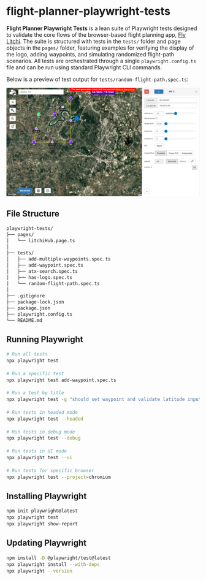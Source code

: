 # flight-planner-playwright-tests  
**Flight Planner Playwright Tests** is a lean suite of Playwright tests designed to validate the core flows of the browser-based flight planning app, [Fly Litchi](https://flylitchi.com). The suite is structured with tests in the `tests/` folder and page objects in the `pages/` folder, featuring examples for verifying the display of the logo, adding waypoints, and simulating randomized flight-path scenarios. All tests are orchestrated through a single `playwright.config.ts` file and can be run using standard Playwright CLI commands.

Below is a preview of test output for `tests/random-flight-path.spec.ts`:

![Test Preview](images/screenshot-example.png)

## File Structure  
```
playwright-tests/
├── pages/
│   └── litchiHub.page.ts
│
├── tests/
│   ├── add-multiple-waypoints.spec.ts
│   ├── add-waypoint.spec.ts
│   ├── atx-search.spec.ts
│   ├── has-logo.spec.ts
│   └── random-flight-path.spec.ts
│
├── .gitignore
├── package-lock.json
├── package.json
├── playwright.config.ts
└── README.md
```
## Running Playwright
```bash
# Run all tests  
npx playwright test  

# Run a specific test  
npx playwright test add-waypoint.spec.ts  

# Run a test by title  
npx playwright test -g "should set waypoint and validate latitude input"  

# Run tests in headed mode  
npx playwright test --headed  

# Run tests in debug mode  
npx playwright test --debug  

# Run tests in UI mode  
npx playwright test --ui  

# Run tests for specific browser  
npx playwright test --project=chromium  
```

## Installing Playwright
```bash
npm init playwright@latest  
npx playwright test  
npx playwright show-report  
```

## Updating Playwright
```bash
npm install -D @playwright/test@latest  
npx playwright install --with-deps  
npx playwright --version  
```
